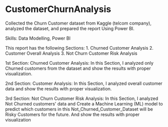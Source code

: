 # CustomerChurnAnalysis

Collected the Churn Customer dataset from Kaggle (telcom company), analyzed the dataset, and prepared the report Using Power BI.

Skills: Data Modelling, Power BI

This report has the following Sections: 1. Churned Customer Analysis 2. Customer Overall Analysis 3. Not Churn Customer Risk Analysis

1st Section: Churned Customer Analysis: In this Section, I analyzed only Churned customers from the dataset and show the results with proper visualization.

2nd Section: Customer Analysis: In this Section, I analyzed overall customer data and show the results with proper visualization.

3rd Section: Not Churn Customer Risk Analysis: In this Section, I analyzed Not Churned customers' data and Create a Machine Learning (ML) model to predict which customers in this Not_Churned_Customer_Dataset will be Risky Customers for the future. And show the results with proper visualization
